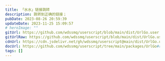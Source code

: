 ```yaml
---
title: 「水水」链接跳转
description: 跳转到正确的链接；
pubDate: 2023-08-26 20:59:39
updateDate: 2023-11-25 15:09:57
# heroImage: ""
gitUrl: https://github.com/wdssmq/userscript/blob/main/dist/UrlGo.user.js
gitUrlRaw: https://github.com/wdssmq/userscript/blob/main/dist/UrlGo.user.js?raw=true
cdnUrl: https://cdn.jsdelivr.net/gh/wdssmq/userscript@main/dist/UrlGo.user.js
docUrl: https://github.com/wdssmq/userscript/tree/main/packages/UrlGo#readme
tags: []
---
```


